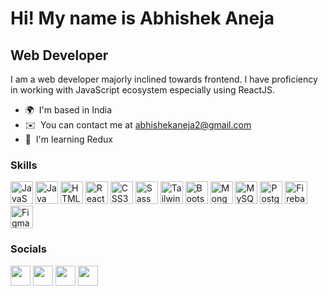 Hi! My name is Abhishek Aneja
======================================================================================================================================

Web Developer
-------------

I am a web developer majorly inclined towards frontend. I have proficiency in working with JavaScript ecosystem especially using ReactJS.

* 🌍  I'm based in India
* ✉️  You can contact me at [abhishekaneja2@gmail.com](mailto:abhishekaneja2@gmail.com)
* 🧠  I'm learning Redux

### Skills


<p align="left">
<a href="https://developer.mozilla.org/en-US/docs/Web/JavaScript" target="_blank" rel="noreferrer"><img src="https://img.icons8.com/color/48/null/javascript--v1.png" width="36" height="36" alt="JavaScript" /></a>
<a href="https://www.oracle.com/java/" target="_blank" rel="noreferrer"><img src="https://img.icons8.com/color/48/null/java-coffee-cup-logo--v1.png" width="36" height="36" alt="Java" /></a>
<a href="https://developer.mozilla.org/en-US/docs/Glossary/HTML5" target="_blank" rel="noreferrer"><img src="https://img.icons8.com/external-tal-revivo-shadow-tal-revivo/24/null/external-html-5-is-a-software-solution-stack-that-defines-the-properties-and-behaviors-of-web-page-logo-shadow-tal-revivo.png" width="36" height="36" alt="HTML5" /></a>
<a href="https://reactjs.org/" target="_blank" rel="noreferrer"><img  src="https://img.icons8.com/office/40/null/react.png" width="36" height="36" alt="React" /></a>
<a href="https://www.w3.org/TR/CSS/#css" target="_blank" rel="noreferrer"><img src="https://img.icons8.com/color/48/null/css3.png" width="36" height="36" alt="CSS3" /></a>
<a href="https://sass-lang.com/" target="_blank" rel="noreferrer"><img src="https://img.icons8.com/color/48/null/sass.png" width="36" height="36" alt="Sass" /></a>
<a href="https://tailwindcss.com/" target="_blank" rel="noreferrer"><img src="https://img.icons8.com/color/48/null/tailwindcss.png" width="36" height="36" alt="TailwindCSS" /></a>
<a href="https://getbootstrap.com/" target="_blank" rel="noreferrer"><img src="https://img.icons8.com/color/48/null/bootstrap.png" width="36" height="36" alt="Bootstrap" /></a>
<a href="https://www.mongodb.com/" target="_blank" rel="noreferrer"><img src="https://img.icons8.com/color/48/null/mongodb.png" width="36" height="36" alt="MongoDB" /></a>
<a href="https://www.mysql.com/" target="_blank" rel="noreferrer"><img src="https://img.icons8.com/color/48/null/mysql-logo.png" width="36" height="36" alt="MySQL" /></a>
<a href="https://www.postgresql.org/" target="_blank" rel="noreferrer"><img src="https://img.icons8.com/color/48/null/postgreesql.png" width="36" height="36" alt="PostgreSQL" /></a>
<a href="https://firebase.google.com/" target="_blank" rel="noreferrer"><img src="https://img.icons8.com/color/48/null/firebase.png" width="36" height="36" alt="Firebase" /></a>
<a href="https://www.figma.com/" target="_blank" rel="noreferrer"><img src="https://img.icons8.com/color/48/null/figma--v1.png" width="36" height="36" alt="Figma" /></a>
</p>


### Socials

<p align="left"> <a href="https://discord.com/users/aneja_abhishek" target="_blank" rel="noreferrer"><img src="https://img.icons8.com/color/48/null/discord-logo.png" width="32" height="32" /></a> <a href="https://abhishek-aneja.hashnode.dev/.hashnode.dev" target="_blank" rel="noreferrer"><img src="https://img.icons8.com/color/48/null/hashnode.png" width="32" height="32" /></a> <a href="https://www.linkedin.com/in/abhishek-aneja-8608a81b7/" target="_blank" rel="noreferrer"><img src="https://img.icons8.com/fluency/48/null/linkedin-2.png" width="32" height="32" /></a> <a href="https://www.twitter.com/abhishek__aneja" target="_blank" rel="noreferrer"><img src="https://img.icons8.com/fluency/48/null/twitter.png" width="32" height="32" /></a></p>
